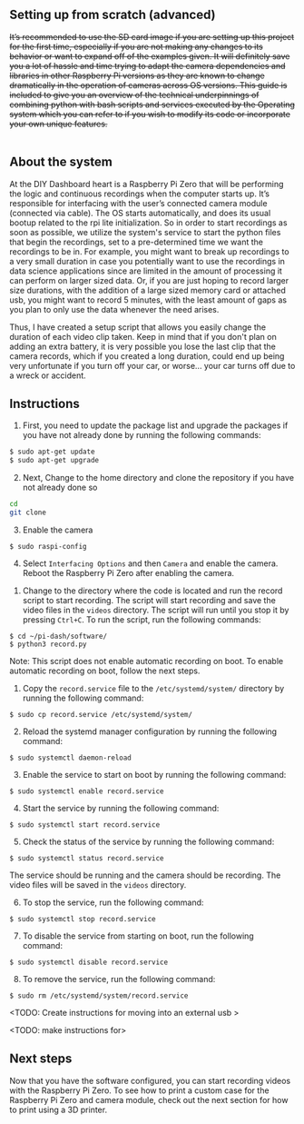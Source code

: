 ## Setting up from scratch (advanced)

~~It’s recommended to use the SD card image if you are setting up this project for the first time, especially if you are not making any changes to its behavior or want to expand off of the examples given. It will definitely save you a lot of hassle and time trying to adapt the camera dependencies and libraries in other Raspberry Pi versions as they are known to change dramatically in the operation of cameras across OS versions. This guide is included to give you an overview of the technical underpinnings of combining python with bash scripts and services executed by the Operating system which you can refer to if you wish to modify its code or incorporate your own unique features.~~<br>
<br>

## About the system

At the DIY Dashboard heart is a Raspberry Pi Zero that will be performing the logic and continuous recordings when the computer starts up. It’s responsible for interfacing with the user’s connected camera module (connected via cable). The OS starts automatically, and does its usual bootup related to the rpi lite initialization. So in order to start recordings as soon as possible, we utilize the system's service to start the python files that 
begin the recordings, set to a pre-determined time we want the recordings to be in. For example, you might want to break up recordings to a very small duration in case you potentially want to use the recordings in data science applications since are limited in the amount of processing it can perform on larger sized data. Or, if you are just hoping to record larger size durations, with the addition of a large sized memory card or attached usb, you might want to record 5 minutes, with the least amount of gaps as you plan to only use the data whenever the need arises.

Thus, I have created a setup script that allows you easily change the duration of each video clip taken. Keep in mind that if you don't plan on adding an extra battery, it is very possible you lose the last clip that the camera records, which if you created a long duration, could end up being very unfortunate if you turn off your car, or worse... your car turns off due to a wreck or accident.


## Instructions

1. First, you need to update the package list and upgrade the packages if you have not already done by running the following commands:
```bash
$ sudo apt-get update
$ sudo apt-get upgrade
```

2. Next, Change to the home directory and clone the repository if you have not already done so

```bash
cd
git clone
```
3. Enable the camera
```
$ sudo raspi-config
```

<!-- TODO: create gif of choosing new interface -->

4. Select `Interfacing Options` and then `Camera` and enable the camera. Reboot the Raspberry Pi Zero after enabling the camera.

<!-- check if packages are correct
5. Install the required packages
```
$ sudo apt-get install python3-picamera
```
-->


1. Change to the directory where the code is located and run the record script to start recording. The script will start recording and save the video files in the `videos` directory. The script will run until you stop it by pressing `Ctrl+C`. To run the script, run the following commands:

```
$ cd ~/pi-dash/software/
$ python3 record.py
```

Note: This script does not enable automatic recording on boot. To enable automatic recording on boot, follow the next steps.

1. Copy the `record.service` file to the `/etc/systemd/system/` directory by running the following command:

```
$ sudo cp record.service /etc/systemd/system/
```

2. Reload the systemd manager configuration by running the following command:

```
$ sudo systemctl daemon-reload
```

3. Enable the service to start on boot by running the following command:

```
$ sudo systemctl enable record.service
```

4. Start the service by running the following command:

```
$ sudo systemctl start record.service
```

5. Check the status of the service by running the following command:

```
$ sudo systemctl status record.service
```

The service should be running and the camera should be recording. The video files will be saved in the `videos` directory.

6. To stop the service, run the following command:

```
$ sudo systemctl stop record.service
```

7. To disable the service from starting on boot, run the following command:

```
$ sudo systemctl disable record.service
```

8. To remove the service, run the following command:

```
$ sudo rm /etc/systemd/system/record.service
```
<TODO:  Create instructions for moving into an external usb >

<TODO: make instructions for>


## Next steps

Now that you have the software configured, you can start recording videos with the Raspberry Pi Zero. To see how to print a custom case for the Raspberry Pi Zero and camera module, check out the next section for how to print using a 3D printer.
